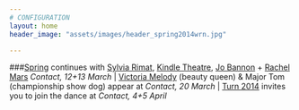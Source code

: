 ```yaml
---
# CONFIGURATION
layout: home
header_image: "assets/images/header_spring2014wrn.jpg"

---
```

###[Spring](/current/2014-spring) continues with [Sylvia Rimat](/current/2014-spring/rimat), [Kindle Theatre](/current/2014-spring/kindle), [Jo Bannon](/current/2014-spring/bannon) + [Rachel Mars](/current/2014-spring/mars) *Contact, 12+13 March* | [Victoria Melody](/current/2014-spring/melody) (beauty queen) & Major Tom (championship show dog) appear at *Contact, 20 March* | [Turn 2014](/current/2014-turn) invites you to join the dance at *Contact, 4+5 April*
